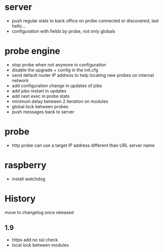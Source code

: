 server
======
* push regular stats to back office on probe connected or discovered, last hello...
* configuration with fields by probe, not only globals

probe engine
============
* stop probe when not anymore in configuration
* disable the upgrade + config in the init.cfg
* send default router IP address to help locating new probes on internal network
* add configuration change in updates of jobs
* add jobs restart in updates
* add next exec in probe stats
* minimum delay between 2 iteration on modules
* global lock between probes
* push messages back to server

probe
=====
* http probe can use a target IP address different than URL server name

raspberry
=========
* install watchdog

History
=======
move to changelog once released

1.9
-----
* https add no ssl check
* local lock between modules
